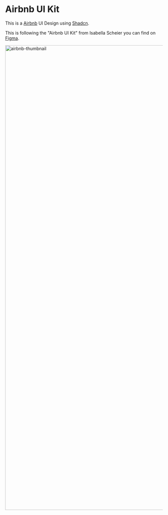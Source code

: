 # Airbnb UI Kit

This is a [Airbnb](https://airbnb.com) UI Design using [Shadcn](https://ui.shadcn.com).

This is following the "Airbnb UI Kit" from Isabella Scheier you can find on [Figma](<https://www.figma.com/file/7iJYQEga7Ru9WGPC4xPwdw/Airbnb-UI-Kit-(Community)?type=design&node-id=0%3A1&mode=design&t=dMUvuSkpZOJs1Oe5-1>).

<img width="1483" alt="airbnb-thumbnail" src="https://github.com/marvkr/airbnb-shadcn/assets/88862495/184acde9-88e7-4d3b-92af-3d3e0a586e04">
